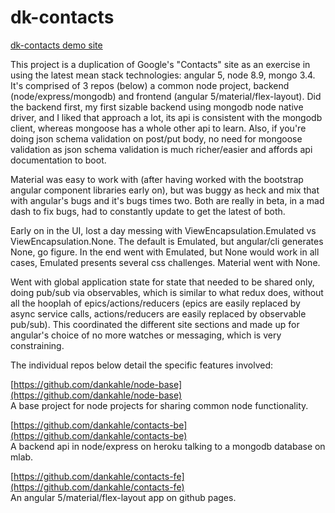 # dk-contacts

[dk-contacts demo site](https://dankahle.github.io/contacts-fe/)  
  
This project is a duplication of Google's "Contacts" site as an exercise in using the latest mean stack technologies: angular 5, node 8.9, mongo 3.4. It's comprised of 3 repos (below) a common node project, backend (node/express/mongodb) and frontend (angular 5/material/flex-layout). Did the backend first, my first sizable backend using mongodb node native driver, and I liked that approach a lot, its api is consistent with the mongodb client, whereas mongoose has a whole other api to learn. Also, if you're doing json schema validation on post/put body, no need for mongoose validation as json schema validation is much richer/easier and affords api documentation to boot.
  
  Material was easy to work with (after having worked with the bootstrap angular component libraries early on), but was buggy as heck and mix that with angular's bugs and it's bugs times two. Both are really in beta, in a mad dash to fix bugs, had to constantly update to get the latest of both.
  
  Early on in the UI, lost a day messing with ViewEncapsulation.Emulated vs ViewEncapsulation.None. The default is Emulated, but angular/cli generates None, go figure. In the end went with Emulated, but None would work in all cases, Emulated presents several css challenges. Material went with None.
  
  
  Went with global application state for state that needed to be shared only, doing pub/sub via observables, which is similar to what redux does, without all the hooplah of epics/actions/reducers (epics are easily replaced by async service calls, actions/reducers are easily replaced by observable pub/sub). This coordinated the different site sections and made up for angular's choice of no more watches or messaging, which is very constraining. 
  
  The individual repos below detail the specific features involved:
  
[https://github.com/dankahle/node-base](https://github.com/dankahle/node-base)  
A base project for node projects for sharing common node functionality.  
  
 
[https://github.com/dankahle/contacts-be](https://github.com/dankahle/contacts-be)  
A backend api in node/express on heroku talking to a mongodb database on mlab. 
  
 
[https://github.com/dankahle/contacts-fe](https://github.com/dankahle/contacts-fe)  
An angular 5/material/flex-layout app on github pages.  
  
  




  
 



